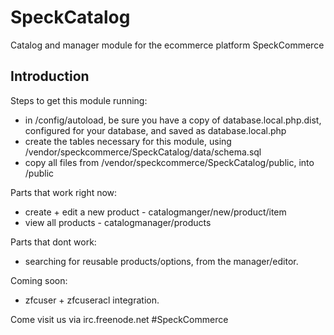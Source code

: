 SpeckCatalog
============

Catalog and manager module for the ecommerce platform SpeckCommerce

Introduction
------------

Steps to get this module running:
- in /config/autoload, be sure you have a copy of database.local.php.dist, configured for your database, and saved as database.local.php 
- create the tables necessary for this module, using /vendor/speckcommerce/SpeckCatalog/data/schema.sql
- copy all files from /vendor/speckcommerce/SpeckCatalog/public, into /public

Parts that work right now:
- create + edit a new product - catalogmanger/new/product/item
- view all products - catalogmanager/products

Parts that dont work:
- searching for reusable products/options, from the manager/editor.

Coming soon: 
- zfcuser + zfcuseracl integration.

Come visit us via irc.freenode.net #SpeckCommerce
